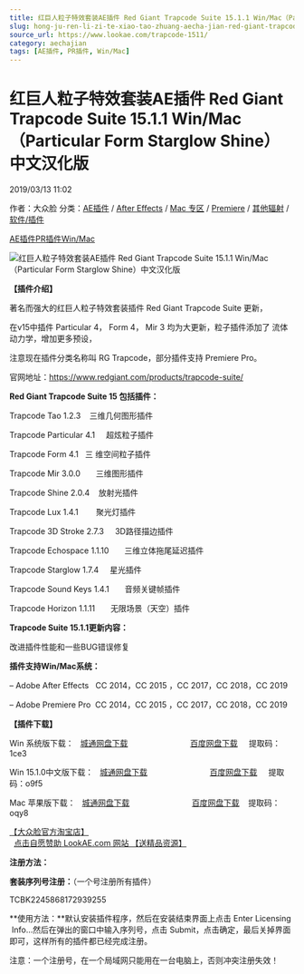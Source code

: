 ```yaml
---
title: 红巨人粒子特效套装AE插件 Red Giant Trapcode Suite 15.1.1 Win/Mac（Particular Form Starglow Shine）中文汉化版
slug: hong-ju-ren-li-zi-te-xiao-tao-zhuang-aecha-jian-red-giant-trapcode-suite-15-1-1-win-mac-particular-form-starglow-shine-zhong-wen-yi-hua-ban
source_url: https://www.lookae.com/trapcode-1511/
category: aechajian
tags: [AE插件, PR插件, Win/Mac]
---
```

# 红巨人粒子特效套装AE插件 Red Giant Trapcode Suite 15.1.1 Win/Mac（Particular Form Starglow Shine）中文汉化版

2019/03/13 11:02

作者：大众脸
分类：[AE插件](https://www.lookae.com/after-effects/aechajian/) / [After Effects](https://www.lookae.com/after-effects/) / [Mac 专区](https://www.lookae.com/mac-osx/) / [Premiere](https://www.lookae.com/qitarjcj/premierezy/) / [其他辐射](https://www.lookae.com/others/) / [软件/插件](https://www.lookae.com/qitarjcj/)

[AE插件](https://www.lookae.com/tag/ae%e6%8f%92%e4%bb%b6/)[PR插件](https://www.lookae.com/tag/pr%e6%8f%92%e4%bb%b6/)[Win/Mac](https://www.lookae.com/tag/winmac/)

![红巨人粒子特效套装AE插件 Red Giant Trapcode Suite 15.1.1 Win/Mac（Particular Form Starglow Shine）中文汉化版](https://www.lookae.com/wp-content/uploads/2018/10/Trapcode-15.jpg "红巨人粒子特效套装AE插件 Red Giant Trapcode Suite 15.1.1 Win/Mac（Particular Form Starglow Shine）中文汉化版-LookAE.com")

[](https://cloud.video.taobao.com//play/u/705956171/p/1/e/6/t/1/212168328083.mp4?_=1")

**【插件介绍】**

著名而强大的红巨人粒子特效套装插件 Red Giant Trapcode Suite 更新，

在v15中插件 Particular 4， Form 4， Mir 3 均为大更新，粒子插件添加了 流体动力学，增加更多预设，

注意现在插件分类名称叫 RG Trapcode，部分插件支持 Premiere Pro。

官网地址：https://www.redgiant.com/products/trapcode-suite/

**Red Giant Trapcode Suite 15 包括插件：**

Trapcode Tao 1.2.3    三维几何图形插件

Trapcode Particular 4.1     超炫粒子插件

Trapcode Form 4.1   三 维空间粒子插件

Trapcode Mir 3.0.0       三维图形插件

Trapcode Shine 2.0.4    放射光插件

Trapcode Lux 1.4.1        聚光灯插件

Trapcode 3D Stroke 2.7.3     3D路径描边插件

Trapcode Echospace 1.1.10       三维立体拖尾延迟插件

Trapcode Starglow 1.7.4     星光插件

Trapcode Sound Keys 1.4.1       音频关键帧插件

Trapcode Horizon 1.1.11       无限场景（天空）插件

**Trapcode Suite 15.1.1更新内容：**

改进插件性能和一些BUG错误修复

**插件支持Win/Mac系统：**

– Adobe After Effects   CC 2014，CC 2015 ，CC 2017，CC 2018，CC 2019

– Adobe Premiere Pro  CC 2014，CC 2015 ，CC 2017，CC 2018，CC 2019

**【插件下载】**

Win 系统版下载：   [城通网盘下载](https://lookae.ctfile.com/fs/680462-350341083)                            [百度网盘下载](https://pan.baidu.com/s/1Gm1SVyIwMhE0xuVp-cTalg%20)     提取码：1ce3

Win 15.1.0中文版下载：   [城通网盘下载](https://lookae.ctfile.com/fs/680462-350950362)                            [百度网盘下载](https://pan.baidu.com/s/1SYMdBoWQPhouJZCOQ27-RA%20)     提取码：o9f5

Mac 苹果版下载：   [城通网盘下载](https://lookae.ctfile.com/fs/680462-350339574)                            [百度网盘下载](https://pan.baidu.com/s/1qRW0g8PZynx38bIe0khYBw%20)    提取码：oqy8

[【大众脸官方淘宝店】](https://lookae.taobao.com/)                [点击自愿赞助 LookAE.com 网站 【送精品资源】](https://www.lookae.com/sponsor/)

**注册方法：**

**套装序列号注册：**（一个号注册所有插件）

TCBK2245868172939255

**使用方法：**默认安装插件程序，然后在安装结束界面上点击 Enter Licensing  Info…然后在弹出的窗口中输入序列号，点击 Submit，点击确定，最后关掉界面即可，这样所有的插件都已经完成注册。

注意：一个注册号，在一个局域网只能用在一台电脑上，否则冲突注册失效！
